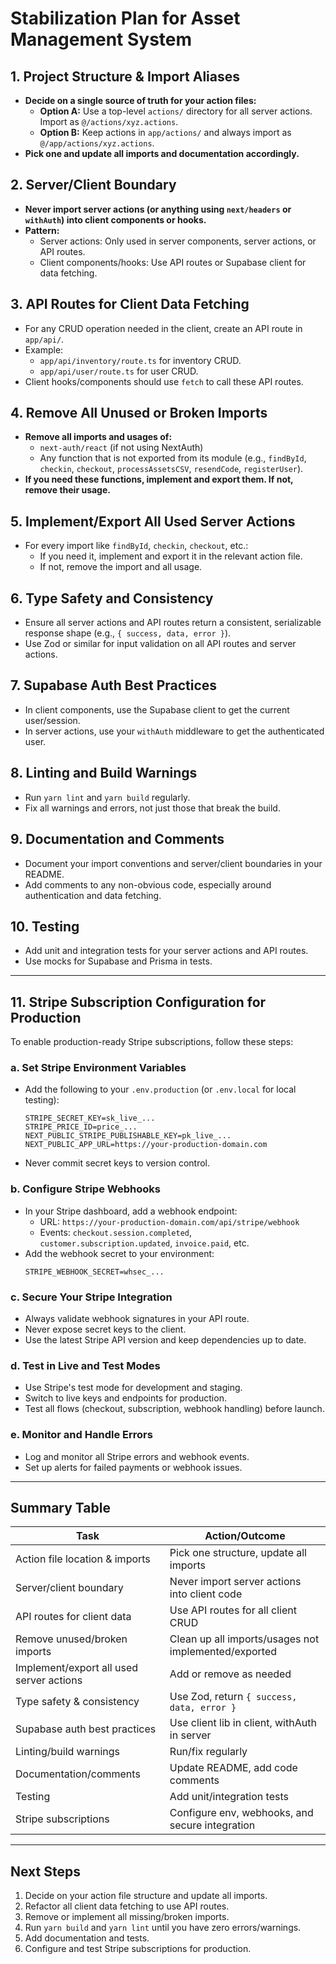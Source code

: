 # Stabilization Plan for Asset Management System

## 1. Project Structure & Import Aliases
- **Decide on a single source of truth for your action files:**
  - **Option A:** Use a top-level `actions/` directory for all server actions. Import as `@/actions/xyz.actions`.
  - **Option B:** Keep actions in `app/actions/` and always import as `@/app/actions/xyz.actions`.
- **Pick one and update all imports and documentation accordingly.**

## 2. Server/Client Boundary
- **Never import server actions (or anything using `next/headers` or `withAuth`) into client components or hooks.**
- **Pattern:**
  - Server actions: Only used in server components, server actions, or API routes.
  - Client components/hooks: Use API routes or Supabase client for data fetching.

## 3. API Routes for Client Data Fetching
- For any CRUD operation needed in the client, create an API route in `app/api/`.
- Example:  
  - `app/api/inventory/route.ts` for inventory CRUD.
  - `app/api/user/route.ts` for user CRUD.
- Client hooks/components should use `fetch` to call these API routes.

## 4. Remove All Unused or Broken Imports
- **Remove all imports and usages of:**
  - `next-auth/react` (if not using NextAuth)
  - Any function that is not exported from its module (e.g., `findById`, `checkin`, `checkout`, `processAssetsCSV`, `resendCode`, `registerUser`).
- **If you need these functions, implement and export them. If not, remove their usage.**

## 5. Implement/Export All Used Server Actions
- For every import like `findById`, `checkin`, `checkout`, etc.:
  - If you need it, implement and export it in the relevant action file.
  - If not, remove the import and all usage.

## 6. Type Safety and Consistency
- Ensure all server actions and API routes return a consistent, serializable response shape (e.g., `{ success, data, error }`).
- Use Zod or similar for input validation on all API routes and server actions.

## 7. Supabase Auth Best Practices
- In client components, use the Supabase client to get the current user/session.
- In server actions, use your `withAuth` middleware to get the authenticated user.

## 8. Linting and Build Warnings
- Run `yarn lint` and `yarn build` regularly.
- Fix all warnings and errors, not just those that break the build.

## 9. Documentation and Comments
- Document your import conventions and server/client boundaries in your README.
- Add comments to any non-obvious code, especially around authentication and data fetching.

## 10. Testing
- Add unit and integration tests for your server actions and API routes.
- Use mocks for Supabase and Prisma in tests.

---

## 11. Stripe Subscription Configuration for Production

To enable production-ready Stripe subscriptions, follow these steps:

### a. Set Stripe Environment Variables
- Add the following to your `.env.production` (or `.env.local` for local testing):
  ```env
  STRIPE_SECRET_KEY=sk_live_...
  STRIPE_PRICE_ID=price_...
  NEXT_PUBLIC_STRIPE_PUBLISHABLE_KEY=pk_live_...
  NEXT_PUBLIC_APP_URL=https://your-production-domain.com
  ```
- Never commit secret keys to version control.

### b. Configure Stripe Webhooks
- In your Stripe dashboard, add a webhook endpoint:
  - URL: `https://your-production-domain.com/api/stripe/webhook`
  - Events: `checkout.session.completed`, `customer.subscription.updated`, `invoice.paid`, etc.
- Add the webhook secret to your environment:
  ```env
  STRIPE_WEBHOOK_SECRET=whsec_...
  ```

### c. Secure Your Stripe Integration
- Always validate webhook signatures in your API route.
- Never expose secret keys to the client.
- Use the latest Stripe API version and keep dependencies up to date.

### d. Test in Live and Test Modes
- Use Stripe's test mode for development and staging.
- Switch to live keys and endpoints for production.
- Test all flows (checkout, subscription, webhook handling) before launch.

### e. Monitor and Handle Errors
- Log and monitor all Stripe errors and webhook events.
- Set up alerts for failed payments or webhook issues.

---

## Summary Table

| Task                                      | Action/Outcome                                      |
|--------------------------------------------|-----------------------------------------------------|
| Action file location & imports             | Pick one structure, update all imports              |
| Server/client boundary                     | Never import server actions into client code        |
| API routes for client data                 | Use API routes for all client CRUD                  |
| Remove unused/broken imports               | Clean up all imports/usages not implemented/exported|
| Implement/export all used server actions   | Add or remove as needed                             |
| Type safety & consistency                  | Use Zod, return `{ success, data, error }`          |
| Supabase auth best practices               | Use client lib in client, withAuth in server        |
| Linting/build warnings                     | Run/fix regularly                                   |
| Documentation/comments                     | Update README, add code comments                    |
| Testing                                    | Add unit/integration tests                          |
| Stripe subscriptions                       | Configure env, webhooks, and secure integration     |

---

## Next Steps
1. Decide on your action file structure and update all imports.
2. Refactor all client data fetching to use API routes.
3. Remove or implement all missing/broken imports.
4. Run `yarn build` and `yarn lint` until you have zero errors/warnings.
5. Add documentation and tests.
6. Configure and test Stripe subscriptions for production. 